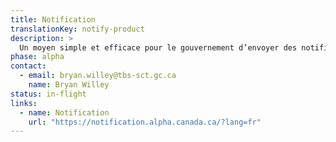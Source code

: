 ```yaml
---
title: Notification
translationKey: notify-product
description: >
  Un moyen simple et efficace pour le gouvernement d’envoyer des notifications par courriel et par texto afin de tenir les gens informés sur les services gouvernementaux qu’ils utilisent.
phase: alpha
contact:
  - email: bryan.willey@tbs-sct.gc.ca
    name: Bryan Willey
status: in-flight
links:
  - name: Notification
    url: "https://notification.alpha.canada.ca/?lang=fr"
---
```

